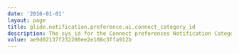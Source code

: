```yaml
---
date: '2016-01-01'
layout: page
title: glide.notification.preference.ui.connect_category_id
description: The sys_id for the Connect preferences Notification Category
value: ae9d02137f232200ee2e108c3ffa912b
---
```

